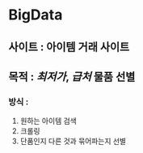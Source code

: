 ﻿# BigData

## 사이트 : 아이템 거래 사이트
## 목적 : ***최저가***, ***급처*** 물품 선별
### 방식 : 
   1. 원하는 아이템 검색
   2. 크롤링
   3. 단품인지 다른 것과 묶어파는지 선별